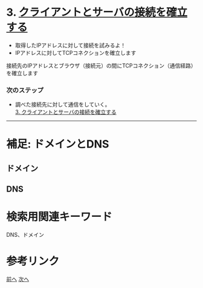 # 3. [クライアントとサーバの接続を確立する](3.md)
- 取得したIPアドレスに対して接続を試みるよ！
- IPアドレスに対してTCPコネクションを確立します

接続先のIPアドレスとブラウザ（接続元）の間にTCPコネクション（通信経路）を確立します

### 次のステップ
- 調べた接続先に対して通信をしていく。<br>
[3. クライアントとサーバの接続を確立する](3.md)

--- 
# 補足: ドメインとDNS
## ドメイン
## DNS
# 検索用関連キーワード
DNS、ドメイン
# 参考リンク


[前へ](1.md) [次へ](2.md)